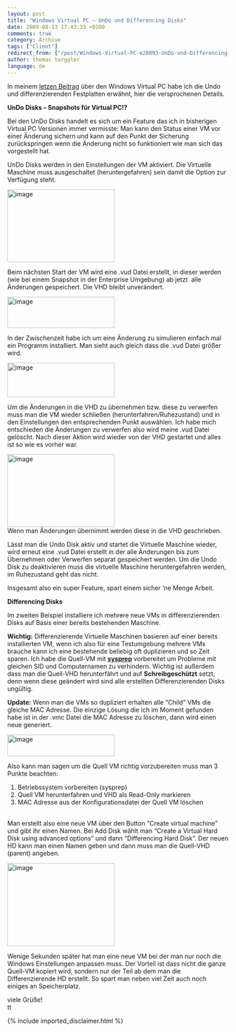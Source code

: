 ```yaml
---
layout: post
title: "Windows Virtual PC – UnDo und Differencing Disks"
date: 2009-08-13 17:43:33 +0200
comments: true
category: Archive
tags: ["Client"]
redirect_from: ["/post/Windows-Virtual-PC-e28093-UnDo-und-Differencing-Disks", "/post/windows-virtual-pc-e28093-undo-und-differencing-disks"]
author: thomas torggler
language: de
---
```

<!-- more -->
<p>In meinem <a href="/post/Windows-Virtual-PC.aspx" target="_blank">letzen Beitrag</a> über den Windows Virtual PC habe ich die Undo und differenzierenden Festplatten erwähnt, hier die versprochenen Details.</p>  <p><strong>UnDo Disks – Snapshots für Virtual PC!?</strong></p>  <p>Bei den UnDo Disks handelt es sich um ein Feature das ich in bisherigen Virtual PC Versionen immer vermisste: Man kann den Status einer VM vor einer Änderung sichern und kann auf den Punkt der Sicherung zurückspringen wenn die Änderung nicht so funktioniert wie man sich das vorgestellt hat.</p>  <p>UnDo Disks werden in den Einstellungen der VM aktiviert. Die Virtuelle Maschine muss ausgeschaltet (heruntergefahren) sein damit die Option zur Verfügung steht.</p>  <p><a href="/assets/archive/image_39.png"><img style="border-right-width: 0px; display: inline; border-top-width: 0px; border-bottom-width: 0px; border-left-width: 0px" title="image" border="0" alt="image" src="/assets/archive/image_thumb_39.png" width="244" height="165" /></a> </p>  <p>Beim nächsten Start der VM wird eine .vud Datei erstellt, in dieser werden (wie bei einem Snapshot in der Enterprise Umgebung) ab jetzt&#160; alle Änderungen gespeichert. Die VHD bleibt unverändert.</p>  <p><a href="/assets/archive/image_40.png"><img style="border-right-width: 0px; display: inline; border-top-width: 0px; border-bottom-width: 0px; border-left-width: 0px" title="image" border="0" alt="image" src="/assets/archive/image_thumb_40.png" width="244" height="71" /></a> </p>  <p>In der Zwischenzeit habe ich um eine Änderung zu simulieren einfach mal ein Programm installiert. Man sieht auch gleich dass die .vud Datei größer wird.</p>  <p><a href="/assets/archive/image_41.png"><img style="border-right-width: 0px; display: inline; border-top-width: 0px; border-bottom-width: 0px; border-left-width: 0px" title="image" border="0" alt="image" src="/assets/archive/image_thumb_41.png" width="244" height="78" /></a> </p>  <p>Um die Änderungen in die VHD zu übernehmen bzw. diese zu verwerfen muss man die VM wieder schließen (herunterfahren/Ruhezustand) und in den Einstellungen den entsprechenden Punkt auswählen. Ich habe mich entschieden die Änderungen zu verwerfen also wird meine .vud Datei gelöscht. Nach dieser Aktion wird wieder von der VHD gestartet und alles ist so wie es vorher war.</p>  <p><a href="/assets/archive/image_42.png"><img style="border-right-width: 0px; display: inline; border-top-width: 0px; border-bottom-width: 0px; border-left-width: 0px" title="image" border="0" alt="image" src="/assets/archive/image_thumb_42.png" width="244" height="165" /></a>     <br />Wenn man Änderungen übernimmt werden diese in die VHD geschrieben.</p>  <p>Lässt man die Undo Disk aktiv und startet die Virtuelle Maschine wieder, wird erneut eine .vud Datei erstellt in der alle Änderungen bis zum Übernehmen oder Verwerfen separat gespeichert werden. Um die Undo Disk zu deaktivieren muss die virtuelle Maschine heruntergefahren werden, im Ruhezustand geht das nicht.</p>  <p>Insgesamt also ein super Feature, spart einem sicher ‘ne Menge Arbeit.</p>  <p><strong>Differencing Disks</strong></p>  <p>Im zweiten Beispiel installiere ich mehrere neue VMs in differenzierenden Disks auf Basis einer bereits bestehenden Maschine.</p>  <p><strong>Wichtig:</strong> Differenzierende Virtuelle Maschinen basieren auf einer bereits installierten VM, wenn ich also für eine Testumgebung mehrere VMs brauche kann ich eine bestehende beliebig oft duplizieren und so Zeit sparen. Ich habe die Quell-VM mit <strong><a href="http://support.microsoft.com/kb/302577" target="_blank">sysprep</a></strong> vorbereitet um Probleme mit gleichen SID und Computernamen zu verhindern. Wichtig ist außerdem dass man die Quell-VHD herunterfährt und auf <strong>Schreibgeschützt</strong> setzt, denn wenn diese geändert wird sind alle erstellten Differenzierenden Disks ungültig.</p>  <p><strong>Update:</strong> Wenn man die VMs so dupliziert erhalten alle “Child” VMs die gleiche MAC Adresse. Die einzige Lösung die ich im Moment gefunden habe ist in der .vmc Datei die MAC Adresse zu löschen, dann wird einen neue generiert. </p>  <p><a href="/assets/archive/image_44.png"><img style="border-right-width: 0px; display: inline; border-top-width: 0px; border-bottom-width: 0px; border-left-width: 0px" title="image" border="0" alt="image" src="/assets/archive/image_thumb_44.png" width="244" height="49" /></a></p>  <p>Also kann man sagen um die Quell VM richtig vorzubereiten muss man 3 Punkte beachten:</p>  <ol>   <li>Betriebssystem vorbereiten (sysprep) </li>    <li>Quell VM herunterfahren und VHD als Read-Only markieren </li>    <li>MAC Adresse aus der Konfigurationsdatei der Quell VM löschen </li> </ol>  <p>   <br />Man erstellt also eine neue VM über den Button “Create virtual machine” und gibt ihr einen Namen. Bei Add Disk wählt man “Create a Virtual Hard Disk using advanced options” und dann “Differencing Hard Disk”. Der neuen HD kann man einen Namen geben und dann muss man die Quell-VHD (parent) angeben.</p>  <p><a href="/assets/archive/image_43.png"><img style="border-right-width: 0px; display: inline; border-top-width: 0px; border-bottom-width: 0px; border-left-width: 0px" title="image" border="0" alt="image" src="/assets/archive/image_thumb_43.png" width="244" height="189" /></a> </p>  <p>Wenige Sekunden später hat man eine neue VM bei der man nur noch die Windows Einstellungen anpassen muss. Der Vorteil ist dass nicht die ganze Quell-VM kopiert wird, sondern nur der Teil ab dem man die Differenzierende HD erstellt. So spart man neben viel Zeit auch noch einiges an Speicherplatz.</p>  <p>viele Grüße!    <br />tt</p>
{% include imported_disclaimer.html %}
